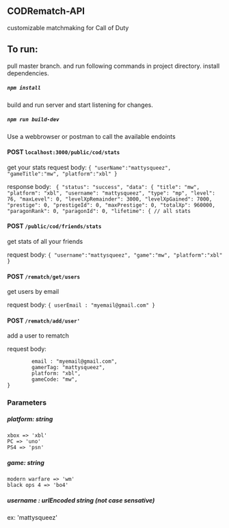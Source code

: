 ## CODRematch-API
customizable matchmaking for Call of Duty 


## To run: 
  pull master branch. and run following commands in project directory. 
install dependencies. 
##### `npm install`
build and run server and start listening for changes.
##### `npm run build-dev`



 Use a webbrowser or postman to call the available endoints

   #### POST `localhost:3000/public/cod/stats`
   get your stats
   request body: ```{
	"userName":"mattysqueez",
	"gameTitle":"mw",
	"platform":"xbl"
}```

response body: ``` {
    "status": "success",
    "data": {
        "title": "mw",
        "platform": "xbl",
        "username": "mattysqueez",
        "type": "mp",
        "level": 76,
        "maxLevel": 0,
        "levelXpRemainder": 3000,
        "levelXpGained": 7000,
        "prestige": 0,
        "prestigeId": 0,
        "maxPrestige": 0,
        "totalXp": 960000,
        "paragonRank": 0,
        "paragonId": 0,
        "lifetime": { // all stats```
	
	

#### POST `/public/cod/friends/stats`
get stats of all your friends

request body: ```{
	"username":"mattysqueez",
	"game":"mw",
	"platform":"xbl"
}```


#### POST `/rematch/get/users`
get users by email

request body: ```{
	userEmail : "myemail@gmail.com"
}```


#### POST `/rematch/add/user'`
add a user to rematch

request body: 
``` {
        email : "myemail@gmail.com", 
        gamerTag: "mattysqueez",
        platform: "xbl",
        gameCode: "mw",
}
```



### Parameters
##### platform: string
```
xbox => 'xbl'
PC => 'uno'
PS4 => 'psn'
```
##### game: string
```
modern warfare => 'wm'
black ops 4 => 'bo4'
```

##### username : urlEncoded string (not case sensative)
ex: 'mattysqueez'
